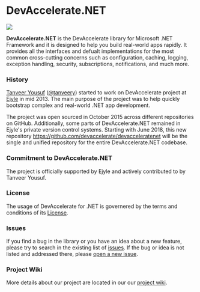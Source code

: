 <h1>DevAccelerate.NET</h1>

<a href="https://gitter.im/devaccelerate/dotnet"><img src="http://badges.gitter.im/tanveery/repo.png" /></a>

<strong>DevAccelerate.NET</strong> is the DevAccelerate library for Microsoft .NET Framework and it is designed to help you build real-world apps rapidly. It provides all the interfaces and defualt implementations for the most common cross-cutting concerns such as configuration, caching, logging, exception handling, security, subscriptions, notifications, and much more.

<h3>History</h3>

<p><a href="https://github.com/tanveery">Tanveer Yousuf</a> (<a href="http://www.twitter.com/tanveery">@tanveery</a>) started to work on DevAccelerate project at <a href="http://www.ejyle.com">Ejyle</a> in mid 2013. The main purpose of the project was to help quickly bootstrap complex and real-world .NET app development.</p>

<p>The project was open sourced in October 2015 across different repositories on GitHub. Additionally, some parts of DevAccelerate.NET remained in Ejyle's private version control systems. Starting with June 2018, this new repository <a href="https://github.com/devaccelerate/devacceleratenet">https://github.com/devaccelerate/devacceleratenet</a> will be the single and unified repository for the entire DevAccelerate.NET codebase.</p>

<h3>Commitment to DevAccelerate.NET</h3>

<p>The project is officially supported by Ejyle and actively contributed to by Tanveer Yousuf.</p>

<h3>License</h3>

<p>The usage of DevAccelerate for .NET is governered by the terms and conditions of its <a href="https://github.com/devaccelerate/devacceleratenet/blob/master/LICENSE">License</a>.</p>

<h3>Issues</h3>

If you find a bug in the library or you have an idea about a new feature, please try to search in the existing list of <a href="https://github.com/devaccelerate/devacceleratenet/issues">issues</a>. If the bug or idea is not listed and addressed there, please <a href="https://github.com/devaccelerate/devacceleratenet/issues/new">open a new issue</a>.

<h3>Project Wiki</h3>

More details about our project are located in our our <a href="https://github.com/devaccelerate/devacceleratenet/wiki">project wiki</a>.
